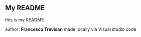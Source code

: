 ## My README

this is my README

author: **Francesco Trevisan** made locally via Visual studio code
